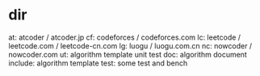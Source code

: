 # dir
at: atcoder / atcoder.jp
cf: codeforces / codeforces.com
lc: leetcode / leetcode.com / leetcode-cn.com
lg: luogu / luogu.com.cn
nc: nowcoder / nowcoder.com
ut: algorithm template unit test
doc: algorithm document
include: algorithm template
test: some test and bench
